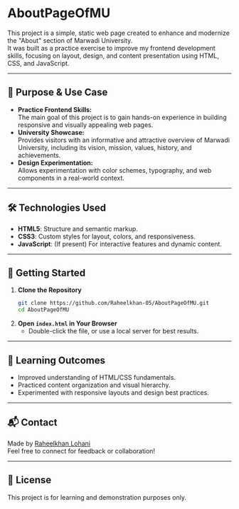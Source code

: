 # AboutPageOfMU

This project is a simple, static web page created to enhance and modernize the "About" section of Marwadi University.  
It was built as a practice exercise to improve my frontend development skills, focusing on layout, design, and content presentation using HTML, CSS, and JavaScript.

---

## 🎯 Purpose & Use Case

- **Practice Frontend Skills:**  
  The main goal of this project is to gain hands-on experience in building responsive and visually appealing web pages.
- **University Showcase:**  
  Provides visitors with an informative and attractive overview of Marwadi University, including its vision, mission, values, history, and achievements.
- **Design Experimentation:**  
  Allows experimentation with color schemes, typography, and web components in a real-world context.

---

## 🛠️ Technologies Used

- **HTML5**: Structure and semantic markup.
- **CSS3**: Custom styles for layout, colors, and responsiveness.
- **JavaScript**: (If present) For interactive features and dynamic content.

---

## 🚀 Getting Started

1. **Clone the Repository**
   ```bash
   git clone https://github.com/Raheelkhan-05/AboutPageOfMU.git
   cd AboutPageOfMU
   ```
2. **Open `index.html` in Your Browser**
   - Double-click the file, or use a local server for best results.

---

## 📝 Learning Outcomes

- Improved understanding of HTML/CSS fundamentals.
- Practiced content organization and visual hierarchy.
- Experimented with responsive layouts and design best practices.

---

## 📬 Contact

Made by [Raheelkhan Lohani](https://github.com/Raheelkhan-05)  
Feel free to connect for feedback or collaboration!

---

## 📝 License

This project is for learning and demonstration purposes only.
